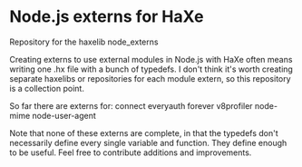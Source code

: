 # Node.js externs for HaXe

Repository for the haxelib node_externs

Creating externs to use external modules in Node.js with HaXe often means writing one .hx file with a bunch of typedefs.  I don't think it's worth creating separate haxelibs or repositories for each module extern, so this repository is a collection point.

So far there are externs for:
	connect
	everyauth
	forever
	v8profiler
	node-mime
	node-user-agent
	
	
Note that none of these externs are complete, in that the typedefs don't necessarily define every single variable and function.  They define enough to be useful.  Feel free to contribute additions and improvements. 
